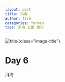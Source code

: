 ```yaml
---
layout: post
title: 洱海
author: fire
categories: YunNan 
tags: 洱海 云南 旅行
---
```


![title](https://image.sideproject.cn/titlex/title_013.jpg){:class="image-title"}

Day 6
===

洱海

